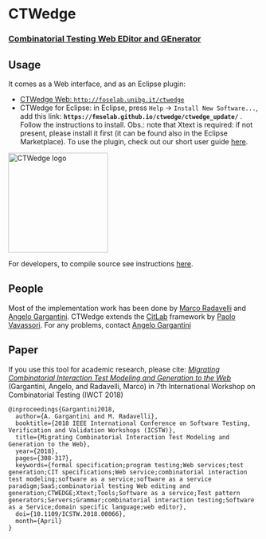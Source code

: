 # CTWedge

### **[Combinatorial Testing Web EDitor and GEnerator](foselab.unibg.it/ctwedge)**

## Usage
It comes as a Web interface, and as an Eclipse plugin:

- [CTWedge Web: `http://foselab.unibg.it/ctwedge`](http://foselab.unibg.it/ctwedge)
- CTWedge for Eclipse: in Eclipse, press `Help` -> `Install New Software...`, add this link: **`https://fmselab.github.io/ctwedge/ctwedge_update/`** . Follow the instructions to install. Obs.: note that Xtext is required: if not present, please install it first (it can be found also in the Eclipse Marketplace). To use the plugin, check out our short user guide [here](https://fmselab.github.io/ctwedge).

<a href="foselab.unibg.it/ctwedge"><img src="https://raw.githubusercontent.com/fmselab/ctwedge/master/ctwedge.parent/ctwedge.web/WebRoot/logo.png" width="200" alt="CTWedge logo"></a>

For developers, to compile source see instructions [here](https://fmselab.github.io/ctwedge/developer).

## People
Most of the implementation work has been done by [Marco Radavelli](https://cs.unibg.it/radavelli/) and [Angelo Gargantini](http://cs.unibg.it/gargantini/). CTWedge extends the [CitLab](https://sourceforge.net/projects/citlab/) framework by [Paolo Vavassori](http://cs.unibg.it/vavassori/). For any problems, contact [Angelo Gargantini](mailto://angelo.gargantini@unibg.it)  

## Paper
If you use this tool for academic research, please cite:
[*Migrating Combinatorial Interaction Test Modeling and Generation to the Web*](https://cs.unibg.it/gargantini/research/abstracts/iwct2018.html)
(Gargantini, Angelo, and Radavelli, Marco) in 7th International Workshop on Combinatorial Testing (IWCT 2018)
```
@inproceedings{Gargantini2018, 
  author={A. Gargantini and M. Radavelli}, 
  booktitle={2018 IEEE International Conference on Software Testing, Verification and Validation Workshops (ICSTW)}, 
  title={Migrating Combinatorial Interaction Test Modeling and Generation to the Web}, 
  year={2018}, 
  pages={308-317}, 
  keywords={formal specification;program testing;Web services;test generation;CIT specifications;Web service;combinatorial interaction test modeling;software as a service;software as a service paradigm;SaaS;combinatorial testing Web editing and generation;CTWEDGE;Xtext;Tools;Software as a service;Test pattern generators;Servers;Grammar;combinatorial interaction testing;Software as a Service;domain specific language;web editor}, 
  doi={10.1109/ICSTW.2018.00066}, 
  month={April}
}
```
